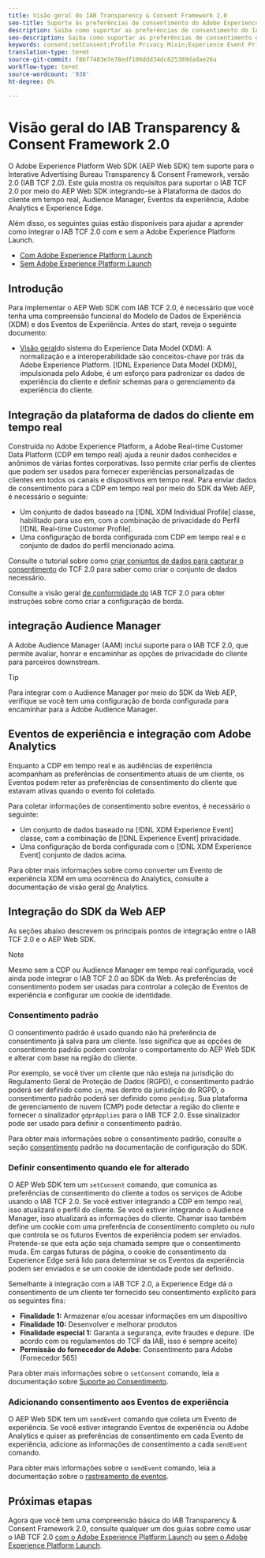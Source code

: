 ```yaml
---
title: Visão geral do IAB Transparency & Consent Framework 2.0
seo-title: Suporte às preferências de consentimento do Adobe Experience Platform Web SDK do Interative Advertising Bureau Transparency & Consent Framework 2.0
description: Saiba como suportar as preferências de consentimento do IAB TCF 2.0 com o SDK da Web do Experience Platform
seo-description: Saiba como suportar as preferências de consentimento do IAB TCF 2.0 com o SDK da Web do Experience Platform
keywords: consent;setConsent;Profile Privacy Mixin;Experience Event Privacy Mixin;Privacy Mixin;IAB TCF 2.0;Real-time CDP;Real-time Customer Data Profile
translation-type: tm+mt
source-git-commit: f86f7483e7e78edf106ddd34dc825389dadae26a
workflow-type: tm+mt
source-wordcount: '938'
ht-degree: 0%

---
```



# Visão geral do IAB Transparency &amp; Consent Framework 2.0

O Adobe Experience Platform Web SDK (AEP Web SDK) tem suporte para o Interative Advertising Bureau Transparency &amp; Consent Framework, versão 2.0 (IAB TCF 2.0). Este guia mostra os requisitos para suportar o IAB TCF 2.0 por meio do AEP Web SDK integrando-se à Plataforma de dados do cliente em tempo real, Audience Manager, Eventos da experiência, Adobe Analytics e Experience Edge.

Além disso, os seguintes guias estão disponíveis para ajudar a aprender como integrar o IAB TCF 2.0 com e sem a Adobe Experience Platform Launch.

- [Com Adobe Experience Platform Launch](./with-launch.md)
- [Sem Adobe Experience Platform Launch](./without-launch.md)

## Introdução

Para implementar o AEP Web SDK com IAB TCF 2.0, é necessário que você tenha uma compreensão funcional do Modelo de Dados de Experiência (XDM) e dos Eventos de Experiência. Antes do start, reveja o seguinte documento:

- [Visão geral](../../../xdm/home.md)do sistema do Experience Data Model (XDM): A normalização e a interoperabilidade são conceitos-chave por trás da Adobe Experience Platform. [!DNL Experience Data Model (XDM)], impulsionada pelo Adobe, é um esforço para padronizar os dados de experiência do cliente e definir schemas para o gerenciamento da experiência do cliente.

## Integração da plataforma de dados do cliente em tempo real

Construída no Adobe Experience Platform, a Adobe Real-time Customer Data Platform (CDP em tempo real) ajuda a reunir dados conhecidos e anônimos de várias fontes corporativas. Isso permite criar perfis de clientes que podem ser usados para fornecer experiências personalizadas de clientes em todos os canais e dispositivos em tempo real. Para enviar dados de consentimento para a CDP em tempo real por meio do SDK da Web AEP, é necessário o seguinte:

- Um conjunto de dados baseado na [!DNL XDM Individual Profile] classe, habilitado para uso em, com a combinação de privacidade do Perfil [!DNL Real-time Customer Profile].
- Uma configuração de borda configurada com CDP em tempo real e o conjunto de dados do perfil mencionado acima.

Consulte o tutorial sobre como [criar conjuntos de dados para capturar o consentimento](../../../rtcdp/privacy/iab/dataset-preparation.md) do TCF 2.0 para saber como criar o conjunto de dados necessário.

Consulte a visão geral [de conformidade do](../../../rtcdp/privacy/privacy-overview.md) IAB TCF 2.0 para obter instruções sobre como criar a configuração de borda.

## integração Audience Manager

A Adobe Audience Manager (AAM) inclui suporte para o IAB TCF 2.0, que permite avaliar, honrar e encaminhar as opções de privacidade do cliente para parceiros downstream. <!--For more information, read the documentation on [Sending Data to Audience Manager](../audience-manager/audience-manager-overview.md).-->

>[!TIP]
>
>Para integrar com o Audience Manager por meio do SDK da Web AEP, verifique se você tem uma configuração de borda configurada para encaminhar para a Adobe Audience Manager.

## Eventos de experiência e integração com Adobe Analytics

Enquanto a CDP em tempo real e as audiências de experiência acompanham as preferências de consentimento atuais de um cliente, os Eventos podem reter as preferências de consentimento do cliente que estavam ativas quando o evento foi coletado.

Para coletar informações de consentimento sobre eventos, é necessário o seguinte:

- Um conjunto de dados baseado na [!DNL XDM Experience Event] classe, com a combinação de [!DNL Experience Event] privacidade.
- Uma configuração de borda configurada com o [!DNL XDM Experience Event] conjunto de dados acima.

Para obter mais informações sobre como converter um Evento de experiência XDM em uma ocorrência do Analytics, consulte a documentação de visão geral [do](../../data-collection/adobe-analytics/analytics-overview.md) Analytics.

## Integração do SDK da Web AEP

As seções abaixo descrevem os principais pontos de integração entre o IAB TCF 2.0 e o AEP Web SDK.

>[!NOTE]
>
>Mesmo sem a CDP ou Audience Manager em tempo real configurada, você ainda pode integrar o IAB TCF 2.0 ao SDK da Web. As preferências de consentimento podem ser usadas para controlar a coleção de Eventos de experiência e configurar um cookie de identidade.

### Consentimento padrão

O consentimento padrão é usado quando não há preferência de consentimento já salva para um cliente. Isso significa que as opções de consentimento padrão podem controlar o comportamento do AEP Web SDK e alterar com base na região do cliente.

Por exemplo, se você tiver um cliente que não esteja na jurisdição do Regulamento Geral de Proteção de Dados (RGPD), o consentimento padrão poderá ser definido como `in`, mas dentro da jurisdição do RGPD, o consentimento padrão poderá ser definido como `pending`. Sua plataforma de gerenciamento de nuvem (CMP) pode detectar a região do cliente e fornecer o sinalizador `gdprApplies` para o IAB TCF 2.0. Esse sinalizador pode ser usado para definir o consentimento padrão.

Para obter mais informações sobre o consentimento padrão, consulte a seção [consentimento](../../fundamentals/configuring-the-sdk.md#default-consent) padrão na documentação de configuração do SDK.

### Definir consentimento quando ele for alterado

O AEP Web SDK tem um `setConsent` comando, que comunica as preferências de consentimento do cliente a todos os serviços de Adobe usando o IAB TCF 2.0. Se você estiver integrando a CDP em tempo real, isso atualizará o perfil do cliente. Se você estiver integrando o Audience Manager, isso atualizará as informações do cliente. Chamar isso também define um cookie com uma preferência de consentimento completo ou nulo que controla se os futuros Eventos de experiência podem ser enviados. Pretende-se que esta ação seja chamada sempre que o consentimento muda. Em cargas futuras de página, o cookie de consentimento da Experience Edge será lido para determinar se os Eventos da experiência podem ser enviados e se um cookie de identidade pode ser definido.

Semelhante à integração com a IAB TCF 2.0, a Experience Edge dá o consentimento de um cliente ter fornecido seu consentimento explícito para os seguintes fins:

- **Finalidade 1:** Armazenar e/ou acessar informações em um dispositivo
- **Finalidade 10:** Desenvolver e melhorar produtos
- **Finalidade especial 1:** Garanta a segurança, evite fraudes e depure. (De acordo com os regulamentos do TCF da IAB, isso é sempre aceito)
- **Permissão do fornecedor do Adobe:** Consentimento para Adobe (Fornecedor 565)

Para obter mais informações sobre o `setConsent` comando, leia a documentação sobre [Suporte ao Consentimento](../../consent/supporting-consent.md).

### Adicionando consentimento aos Eventos de experiência

O AEP Web SDK tem um `sendEvent` comando que coleta um Evento de experiência. Se você estiver integrando Eventos de experiência ou Adobe Analytics e quiser as preferências de consentimento em cada Evento de experiência, adicione as informações de consentimento a cada `sendEvent` comando.

Para obter mais informações sobre o `sendEvent` comando, leia a documentação sobre o [rastreamento de eventos](../../fundamentals/tracking-events.md).

## Próximas etapas

Agora que você tem uma compreensão básica do IAB Transparency &amp; Consent Framework 2.0, consulte qualquer um dos guias sobre como usar o IAB TCF 2.0 [com o Adobe Experience Platform Launch](./with-launch.md) ou [sem o Adobe Experience Platform Launch](./without-launch.md).
